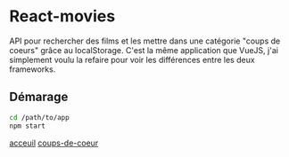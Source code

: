 # React-movies

API pour rechercher des films et les mettre dans une catégorie "coups de coeurs" grâce au localStorage.
C'est la même application que VueJS, j'ai simplement voulu la refaire pour voir les différences entre les deux frameworks.

## Démarage 
```sh
cd /path/to/app
npm start
```
[acceuil](https://github.com/LordWaylander/React-movies/blob/main/accueilR.png)
[coups-de-coeur](https://github.com/LordWaylander/React-movies/blob/main/cc.png)
